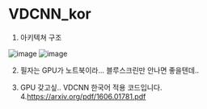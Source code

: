 # VDCNN_kor
1. 아키텍쳐 구조

![image](https://user-images.githubusercontent.com/36034521/82163535-e465d380-98e6-11ea-9399-1c7ba5396417.png)
![image](https://user-images.githubusercontent.com/36034521/82165436-fb5cf380-98ef-11ea-8880-7b0de34d2d26.png)


2. 필자는 GPU가 노트북이라... 블루스크린만 안나면 좋을텐데..

3. GPU 갖고싶..
VDCNN 한국어 적용 코드입니다.
4.https://arxiv.org/pdf/1606.01781.pdf
